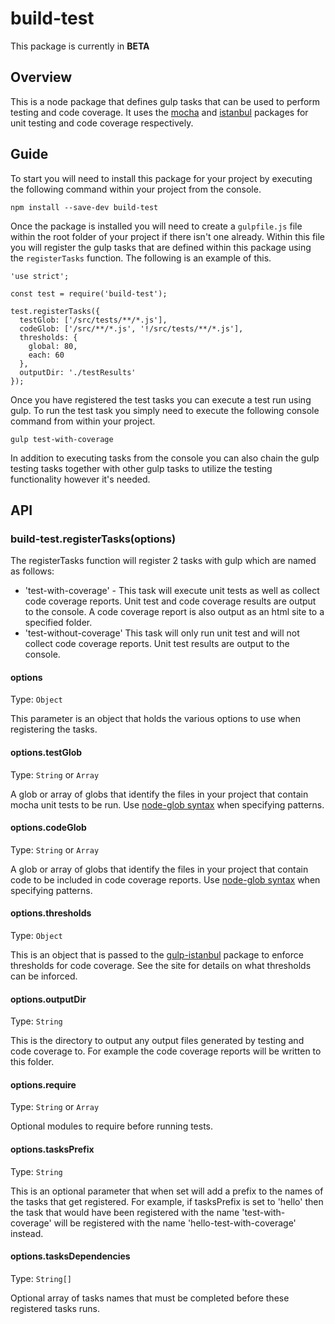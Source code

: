 # build-test

This package is currently in **BETA**

## Overview
This is a node package that defines gulp tasks that can be used to perform testing and code coverage.
It uses the [mocha](https://www.npmjs.com/package/mocha) and [istanbul](https://www.npmjs.com/package/istanbul) packages for unit testing and code coverage respectively.

## Guide

To start you will need to install this package for your project by executing the following command within your project from the console.

```
npm install --save-dev build-test
``` 

Once the package is installed you will need to create a `gulpfile.js` file within the root folder of your project if there isn't one already.
Within this file you will register the gulp tasks that are defined within this package using the `registerTasks` function.  The following is an example
of this.

```
'use strict';

const test = require('build-test');

test.registerTasks({
  testGlob: ['/src/tests/**/*.js'],
  codeGlob: ['/src/**/*.js', '!/src/tests/**/*.js'],
  thresholds: { 
    global: 80,
    each: 60
  },
  outputDir: './testResults'
});
```

Once you have registered the test tasks you can execute a test run using gulp.  To run the test task 
you simply need to execute the following console command from within your project.

```
gulp test-with-coverage
```

In addition to executing tasks from the console you can also chain the gulp testing tasks together with other gulp tasks to utilize the testing functionality however it's needed.

## API

### build-test.registerTasks(options)

The registerTasks function will register 2 tasks with gulp which are named as follows:

- 'test-with-coverage' - This task will execute unit tests as well as collect code coverage reports.  Unit test and code coverage results are output to the console.  A code coverage report is also output as an html site to a specified folder.
- 'test-without-coverage' This task will only run unit test and will not collect code coverage reports.  Unit test results are output to the console.

#### options

Type: `Object`

This parameter is an object that holds the various options to use when registering the tasks.

#### options.testGlob

Type: `String` or `Array`

A glob or array of globs that identify the files in your project that contain mocha unit tests to be run.
Use [node-glob syntax](https://github.com/isaacs/node-glob) when specifying patterns.

#### options.codeGlob

Type: `String` or `Array`

A glob or array of globs that identify the files in your project that contain code to be included in code coverage reports.
Use [node-glob syntax](https://github.com/isaacs/node-glob) when specifying patterns.

#### options.thresholds

Type: `Object`

This is an object that is passed to the [gulp-istanbul](https://www.npmjs.com/package/gulp-istanbul#istanbul-enforcethresholds-opt) package to enforce thresholds for code coverage.
See the site for details on what thresholds can be inforced.

#### options.outputDir

Type: `String`

This is the directory to output any output files generated by testing and code coverage to.  For example the code coverage reports will be written to this folder.

#### options.require

Type: `String` or `Array`

Optional modules to require before running tests.

#### options.tasksPrefix

Type: `String`

This is an optional parameter that when set will add a prefix to the names of the tasks that get registered. For example, if tasksPrefix is set to 'hello' then the task that would have been registered with the name 'test-with-coverage' will be registered with the name 'hello-test-with-coverage' instead.

#### options.tasksDependencies

Type: `String[]`

Optional array of tasks names that must be completed before these registered tasks runs.